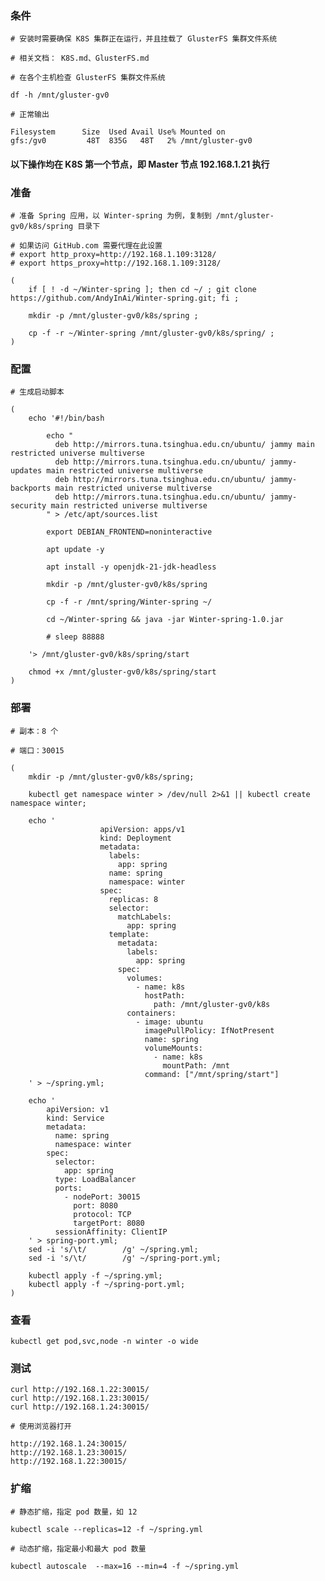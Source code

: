  
### 条件

	# 安装时需要确保 K8S 集群正在运行，并且挂载了 GlusterFS 集群文件系统

	# 相关文档： K8S.md、GlusterFS.md

	# 在各个主机检查 GlusterFS 集群文件系统

	df -h /mnt/gluster-gv0

	# 正常输出

	Filesystem      Size  Used Avail Use% Mounted on
	gfs:/gv0         48T  835G   48T   2% /mnt/gluster-gv0


#### 以下操作均在 K8S 第一个节点，即 Master 节点 192.168.1.21 执行


### 准备

	# 准备 Spring 应用，以 Winter-spring 为例，复制到 /mnt/gluster-gv0/k8s/spring 目录下

	# 如果访问 GitHub.com 需要代理在此设置
	# export http_proxy=http://192.168.1.109:3128/
	# export https_proxy=http://192.168.1.109:3128/

	(
		if [ ! -d ~/Winter-spring ]; then cd ~/ ; git clone https://github.com/AndyInAi/Winter-spring.git; fi ;

		mkdir -p /mnt/gluster-gv0/k8s/spring ;

		cp -f -r ~/Winter-spring /mnt/gluster-gv0/k8s/spring/ ;
	)


### 配置

	# 生成启动脚本

	(
		echo '#!/bin/bash

			echo "
			  deb http://mirrors.tuna.tsinghua.edu.cn/ubuntu/ jammy main restricted universe multiverse
			  deb http://mirrors.tuna.tsinghua.edu.cn/ubuntu/ jammy-updates main restricted universe multiverse
			  deb http://mirrors.tuna.tsinghua.edu.cn/ubuntu/ jammy-backports main restricted universe multiverse
			  deb http://mirrors.tuna.tsinghua.edu.cn/ubuntu/ jammy-security main restricted universe multiverse
			" > /etc/apt/sources.list

			export DEBIAN_FRONTEND=noninteractive

			apt update -y

			apt install -y openjdk-21-jdk-headless

			mkdir -p /mnt/gluster-gv0/k8s/spring

			cp -f -r /mnt/spring/Winter-spring ~/

			cd ~/Winter-spring && java -jar Winter-spring-1.0.jar
			
			# sleep 88888

		'> /mnt/gluster-gv0/k8s/spring/start 
		
		chmod +x /mnt/gluster-gv0/k8s/spring/start
	)


### 部署

	# 副本：8 个

	# 端口：30015
	
	(
		mkdir -p /mnt/gluster-gv0/k8s/spring;

		kubectl get namespace winter > /dev/null 2>&1 || kubectl create namespace winter;

		echo '
                        apiVersion: apps/v1
                        kind: Deployment
                        metadata:
                          labels:
                            app: spring
                          name: spring
                          namespace: winter
                        spec:
                          replicas: 8
                          selector:
                            matchLabels:
                              app: spring
                          template:
                            metadata:
                              labels:
                                app: spring
                            spec:
                              volumes:
                                - name: k8s
                                  hostPath:
                                    path: /mnt/gluster-gv0/k8s
                              containers:
                                - image: ubuntu
                                  imagePullPolicy: IfNotPresent
                                  name: spring
                                  volumeMounts:
                                    - name: k8s
                                      mountPath: /mnt
                                  command: ["/mnt/spring/start"]
		' > ~/spring.yml;

		echo '
			apiVersion: v1
			kind: Service
			metadata:
			  name: spring
			  namespace: winter
			spec:
			  selector:
			    app: spring
			  type: LoadBalancer
			  ports:
			    - nodePort: 30015
			      port: 8080
			      protocol: TCP
			      targetPort: 8080
			  sessionAffinity: ClientIP
		' > spring-port.yml;
		sed -i 's/\t/        /g' ~/spring.yml;
		sed -i 's/\t/        /g' ~/spring-port.yml;
		
		kubectl apply -f ~/spring.yml;
		kubectl apply -f ~/spring-port.yml;
	)


### 查看

	kubectl get pod,svc,node -n winter -o wide


### 测试

	curl http://192.168.1.22:30015/
	curl http://192.168.1.23:30015/
	curl http://192.168.1.24:30015/

	# 使用浏览器打开

	http://192.168.1.24:30015/
	http://192.168.1.23:30015/
	http://192.168.1.22:30015/


### 扩缩

	# 静态扩缩，指定 pod 数量，如 12

	kubectl scale --replicas=12 -f ~/spring.yml

	# 动态扩缩，指定最小和最大 pod 数量

	kubectl autoscale  --max=16 --min=4 -f ~/spring.yml
	


